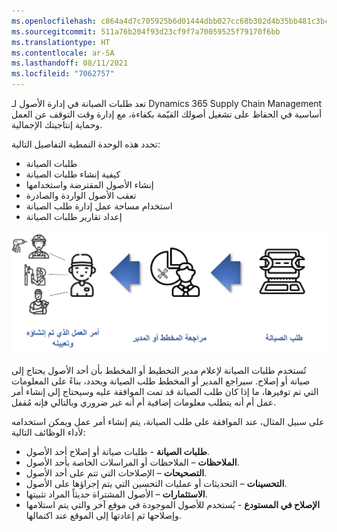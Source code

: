 ```yaml
---
ms.openlocfilehash: c864a4d7c705925b6d01444dbb027cc68b302d4b35bb481c3bc98bad2770ae4d
ms.sourcegitcommit: 511a76b204f93d23cf9f7a70059525f79170f6bb
ms.translationtype: HT
ms.contentlocale: ar-SA
ms.lasthandoff: 08/11/2021
ms.locfileid: "7062757"
---
```

تعد طلبات الصيانة في إدارة الأصول لـ Dynamics 365 Supply Chain Management أساسية في الحفاظ على تشغيل أصولك القيّمة بكفاءة، مع إدارة وقت التوقف عن العمل وحماية إنتاجيتك الإجمالية. 

تحدد هذه الوحدة النمطية التفاصيل التالية: 

- طلبات الصيانة
- كيفية إنشاء طلبات الصيانة
- إنشاء الأصول المقترضة واستخدامها 
- تعقب الأصول الواردة والصادرة 
- استخدام مساحة عمل إدارة طلب الصيانة
- إعداد تقارير طلبات الصيانة

 
![مخطط يوضح عملية الصيانة.](../media/maintenance-process-c.png)



تُستخدم طلبات الصيانة لإعلام مدير التخطيط أو المخطط بأن أحد الأصول يحتاج إلى صيانة أو إصلاح. سيراجع المدير أو المخطط طلب الصيانة ويحدد، بناءً على المعلومات التي تم توفيرها، ما إذا كان طلب الصيانة قد تمت الموافقة عليه وسيحتاج إلى إنشاء أمر عمل أم أنه يتطلب معلومات إضافية أم أنه غير ضروري وبالتالي فإنه مُقفل. 

على سبيل المثال، عند الموافقة على طلب الصيانة، يتم إنشاء أمر عمل ويمكن استخدامه لأداء الوظائف التالية:

- **طلبات الصيانة** - طلبات صيانة أو إصلاح أحد الأصول.
- **الملاحظات** – الملاحظات أو المراسلات الخاصة بأحد الأصول.
- **التصحيحات** – الإصلاحات التي تتم على أحد الأصول.
- **التحسينات** – التحديثات أو عمليات التحسين التي يتم إجراؤها على الأصول.
- **الاستثمارات** – الأصول المشتراة حديثاً المراد تثبيتها.
- **الإصلاح في المستودع** - يُستخدم للأصول الموجودة في موقع آخر والتي يتم استلامها وإصلاحها ثم إعادتها إلى الموقع عند اكتمالها.


